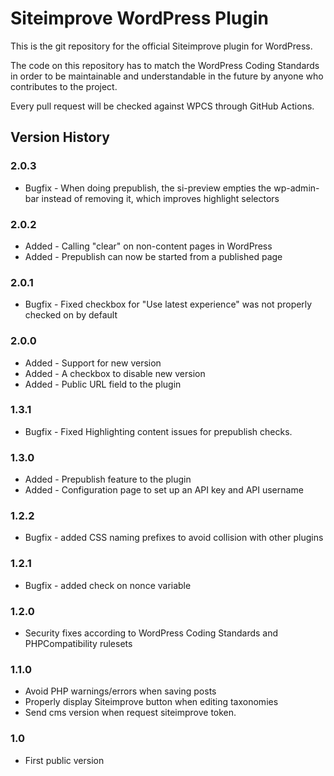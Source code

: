 # Siteimprove WordPress Plugin

This is the git repository for the official Siteimprove plugin for WordPress.

The code on this repository has to match the WordPress Coding Standards in order to be maintainable and understandable in the future by anyone who contributes to the project.

Every pull request will be checked against WPCS through GitHub Actions.

## Version History

### 2.0.3
* Bugfix - When doing prepublish, the si-preview empties the wp-admin-bar instead of removing it, which improves highlight selectors

### 2.0.2
* Added - Calling "clear" on non-content pages in WordPress
* Added - Prepublish can now be started from a published page

### 2.0.1
* Bugfix - Fixed checkbox for "Use latest experience" was not properly checked on by default

### 2.0.0
* Added - Support for new version
* Added - A checkbox to disable new version
* Added - Public URL field to the plugin

### 1.3.1
* Bugfix - Fixed Highlighting content issues for prepublish checks.

### 1.3.0
* Added - Prepublish feature to the plugin
* Added - Configuration page to set up an API key and API username

### 1.2.2
* Bugfix - added CSS naming prefixes to avoid collision with other plugins

### 1.2.1
* Bugfix - added check on nonce variable

### 1.2.0
* Security fixes according to WordPress Coding Standards and PHPCompatibility rulesets

### 1.1.0
* Avoid PHP warnings/errors when saving posts
* Properly display Siteimprove button when editing taxonomies
* Send cms version when request siteimprove token.

### 1.0
* First public version
